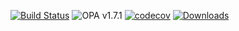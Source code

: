 <!-- markdownlint-disable MD041 -->

[![Build Status](https://github.com/styrainc/regal/workflows/Build/badge.svg)](https://github.com/styrainc/regal/actions)
![OPA v1.7.1](https://openpolicyagent.org/badge/v1.7.1)
[![codecov](https://codecov.io/github/StyraInc/regal/graph/badge.svg?token=EQK01YF3X3)](https://codecov.io/github/StyraInc/regal)
[![Downloads](https://img.shields.io/github/downloads/styrainc/regal/total.svg)](https://github.com/StyraInc/regal/releases)

